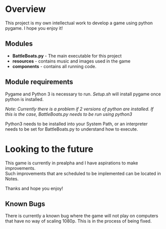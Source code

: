 Overview
===

This project is my own intellectual work to develop a game using python pygame. I hope you enjoy it!

Modules
---

* **BattleBoats.py** - The main executable for this project  
* **resources**      - contains music and images used in the game  
* **components**     - contains all running code.

Module requirements
---

Pygame and Python 3 is necessary to run. *Setup.sh* will install pygame once python is installed.

*Note: Currently there is a problem if 2 versions of python are installed.
If this is the case, BattleBoats.py needs to be run using python3*

Python3 needs to be installed into your System Path, or an interpreter needs to be set for BattleBoats.py
to understand how to execute.

Looking to the future
===

This game is currently in prealpha and I have aspirations to make improvements.  
Such improvements that are scheduled to be implemented can be located in Notes.  

Thanks and hope you enjoy!

Known Bugs
---

There is currently a known bug where the game will not play on computers that have no way of scaling 1080p.
This is in the process of being fixed.

